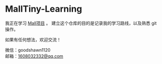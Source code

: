 # MallTiny-Learning

我正在学习 [Mall项目](https://github.com/macrozheng/mall) 。
建立这个仓库的目的是记录我的学习路线，以及熟悉 git 操作。

如果有任何想法，欢迎交流！

微信：goodshawn1120    
邮箱：1608032332@qq.com
